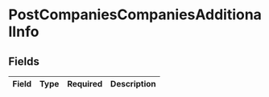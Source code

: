 # PostCompaniesCompaniesAdditionalInfo


## Fields

| Field       | Type        | Required    | Description |
| ----------- | ----------- | ----------- | ----------- |